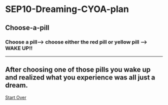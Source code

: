 # SEP10-Dreaming-CYOA-plan
## Choose-a-pill
###  Choose a pill--> choose either the red pill or yellow pill --> WAKE UP!!
---
After choosing one of those pills you wake up and realized what you experience was all just a dream.
---

[Start Over](../home.md)